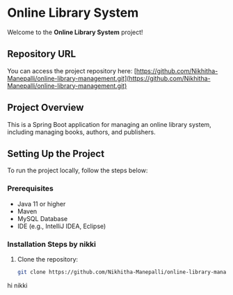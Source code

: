 # Online Library System
 
Welcome to the **Online Library System** project!
 
## Repository URL
You can access the project repository here:
[https://github.com/Nikhitha-Manepalli/online-library-management.git](https://github.com/Nikhitha-Manepalli/online-library-management.git)
 
## Project Overview
This is a Spring Boot application for managing an online library system, including managing books, authors, and publishers.
 
## Setting Up the Project
To run the project locally, follow the steps below:
 
### Prerequisites
- Java 11 or higher
- Maven
- MySQL Database
- IDE (e.g., IntelliJ IDEA, Eclipse)
 
### Installation Steps by nikki
1. Clone the repository:
   ```bash
   git clone https://github.com/Nikhitha-Manepalli/online-library-management.git
  hi nikki
